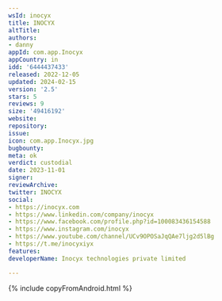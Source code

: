```yaml
---
wsId: inocyx
title: INOCYX
altTitle: 
authors:
- danny
appId: com.app.Inocyx
appCountry: in
idd: '6444437433'
released: 2022-12-05
updated: 2024-02-15
version: '2.5'
stars: 5
reviews: 9
size: '49416192'
website: 
repository: 
issue: 
icon: com.app.Inocyx.jpg
bugbounty: 
meta: ok
verdict: custodial
date: 2023-11-01
signer: 
reviewArchive: 
twitter: INOCYX
social:
- https://inocyx.com
- https://www.linkedin.com/company/inocyx
- https://www.facebook.com/profile.php?id=100083436154588
- https://www.instagram.com/inocyx
- https://www.youtube.com/channel/UCv9OPOSaJqQAe7ljg2d5lBg
- https://t.me/inocyxiyx
features: 
developerName: Inocyx technologies private limited

---
```


{% include copyFromAndroid.html %}